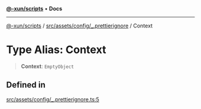 [**@-xun/scripts**](../../../../../README.md) • **Docs**

***

[@-xun/scripts](../../../../../README.md) / [src/assets/config/\_.prettierignore](../README.md) / Context

# Type Alias: Context

> **Context**: `EmptyObject`

## Defined in

[src/assets/config/\_.prettierignore.ts:5](https://github.com/Xunnamius/xscripts/blob/ca4900adafe61fe400aec55151e46f5130a666a6/src/assets/config/_.prettierignore.ts#L5)
